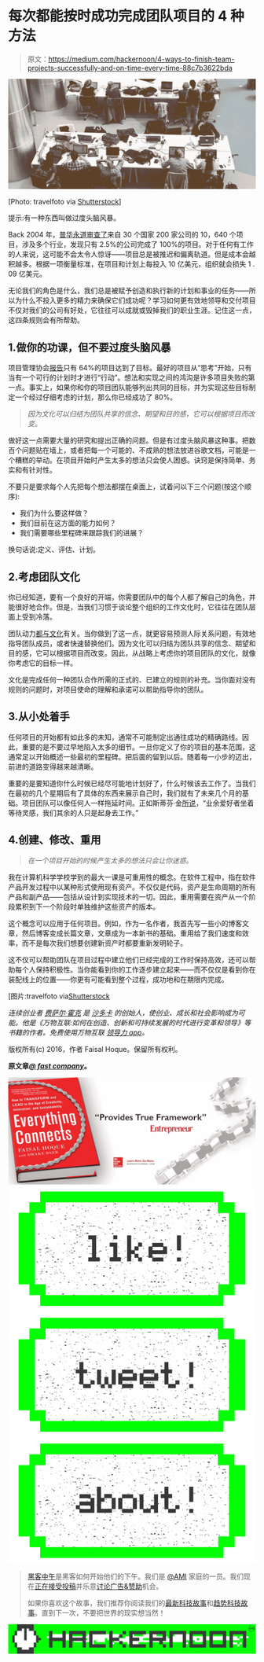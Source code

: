 # 每次都能按时成功完成团队项目的 4 种方法

> 原文：<https://medium.com/hackernoon/4-ways-to-finish-team-projects-successfully-and-on-time-every-time-88c7b3622bda>

![](img/248623b01c02336c2bbef617edb4c209.png)

[Photo: travelfoto via [Shutterstock](http://www.shutterstock.com/pic.mhtml?id=282783836&src=lb-41467169)]

提示:有一种东西叫做过度头脑风暴。

Back 2004 年，[普华永道审查了](http://www.hr.com/SITEFORUM?&t=/Default/gateway&i=1116423256281&application=story&active=no&ParentID=1119278050447&StoryID=1119654909203&xref=https%3A//www.google.com/)来自 30 个国家 200 家公司的 10，640 个项目，涉及多个行业，发现只有 2.5%的公司完成了 100%的项目。对于任何有工作的人来说，这可能不会太令人惊讶——项目总是被推迟和偏离轨道。但是成本会越积越多。根据一项衡量标准，在项目和计划上每投入 10 亿美元，组织就会损失 1 . 09 亿美元。

无论我们的角色是什么，我们总是被赋予创造和执行新的计划和事业的任务——所以为什么不投入更多的精力来确保它们成功呢？学习如何更有效地领导和交付项目不仅对我们的公司有好处，它往往可以成就或毁掉我们的职业生涯。记住这一点，这四条规则会有所帮助。

## 1.做你的功课，但不要过度头脑风暴

项目管理协会[报告](http://www.pmi.org/learning/pulse.aspx)只有 64%的项目达到了目标。最好的项目从“思考”开始，只有当有一个可行的计划时才进行“行动”。想法和实现之间的鸿沟是许多项目失败的第一点。事实上，如果你和你的项目团队能够列出共同的目标，并为实现这些目标制定一个经过仔细考虑的计划，那么你已经成功了 80%。

> *因为文化可以归结为团队共享的信念、期望和目的感，它可以根据项目而改变。*

做好这一点需要大量的研究和提出正确的问题。但是有过度头脑风暴这种事。把数百个问题贴在墙上，或者把每一个可能的、不成熟的想法放进谷歌文档，可能是一个糟糕的举动。在项目开始时产生太多的想法只会使人困惑。诀窍是保持简单、务实和有针对性。

不要只是要求每个人先把每个想法都摆在桌面上，试着问以下三个问题(按这个顺序):

*   我们为什么要这样做？
*   我们目前在这方面的能力如何？
*   我们需要哪些里程碑来跟踪我们的进展？

换句话说:定义、评估、计划。

## 2.考虑团队文化

你已经知道，要有一个良好的开端，你需要团队中的每个人都了解自己的角色，并能很好地合作。但是，当我们习惯于谈论整个组织的工作文化时，它往往在团队层面上受到冷落。

团队动力[都与文化](http://www.fastcompany.com/3031092/how-to-create-a-culture-of-innovation-in-the-workplace)有关。当你做到了这一点，就更容易预测人际关系问题，有效地指导团队成员，或者快速替换他们。因为文化可以归结为团队共享的信念、期望和目的感，它可以根据项目而改变。因此，从战略上考虑你的项目团队的文化，就像你考虑它的目标一样。

文化是完成任何一种团队合作所需的正式的、已建立的规则的补充。当你面对没有规则的问题时，对项目使命的理解和承诺可以帮助指导你的团队。

## 3.从小处着手

任何项目的开始都有如此多的未知，通常不可能制定出通往成功的精确路线。因此，重要的是不要过早地陷入太多的细节。一旦你定义了你的项目的基本范围，这通常足以开始概述一些最初的里程碑。把后面的留到以后。随着每一小步的迈出，前进的道路变得越来越清晰。

重要的是要知道你什么时候已经尽可能地计划好了，什么时候该去工作了。当我们在最初的几个星期后有了具体的东西来展示自己时，我们就有了未来几个月的基础。项目团队可以像任何人一样拖延时间。正如斯蒂芬·金[所说](http://www.goodreads.com/quotes/156272-amateurs-sit-and-wait-for-inspiration-the-rest-of-us)，“业余爱好者坐着等待灵感，我们其余的人只是起身去工作。”

## 4.创建、修改、重用

> *在一个项目开始的时候产生太多的想法只会让你迷惑。*

我在计算机科学学校学到的最大一课是可重用性的概念。在软件工程中，指在软件产品开发过程中以某种形式使用现有资产。不仅仅是代码，资产是生命周期的所有产品和副产品——包括从设计到实现技术的一切。因此，重用需要在资产从一个阶段累积到下一个阶段时单独维护这些资产的版本。

这个概念可以应用于任何项目。例如，作为一名作者，我首先写一些小的博客文章，然后博客变成长篇文章，文章成为一本新书的基础。重用给了我们速度和效率，而不是每次我们想要创建新资产时都要重新发明轮子。

这不仅可以帮助团队在项目过程中建立他们已经完成的工作时保持高效，还可以帮助每个人保持积极性。当你能看到你的工作逐步建立起来——而不仅仅是看到你在装配线上的位置——你更有可能看到整个过程，成功地和在期限内完成。

[图片:travelfoto via[Shutterstock](http://www.shutterstock.com/pic.mhtml?id=282783836&src=lb-41467169)

*连续创业者* [*费萨尔·霍克*](http://www.fastcompany.com/user/faisal-hoque) *是* [*沙多卡*](http://www.shadoka.com/) *的创始人，使创业、成长和社会影响成为可能。他是《万物互联:如何在创造、创新和可持续发展的时代进行变革和领导》等书籍的作者。免费使用万物互联* [*领导力 app*](http://app.everythingconnectsthebook.com/login.php)*。*

版权所有(c) 2016，作者 Faisal Hoque。保留所有权利。

**原文章**[***@ fast company***](http://www.fastcompany.com/3059125/your-most-productive-self/how-to-finish-team-projects-successfully-and-on-time-every-time)**。**

![](img/e58b59252766511d01db32f8365b1ea9.png)[![](img/50ef4044ecd4e250b5d50f368b775d38.png)](http://bit.ly/HackernoonFB)[![](img/979d9a46439d5aebbdcdca574e21dc81.png)](https://goo.gl/k7XYbx)[![](img/2930ba6bd2c12218fdbbf7e02c8746ff.png)](https://goo.gl/4ofytp)

> [黑客中午](http://bit.ly/Hackernoon)是黑客如何开始他们的下午。我们是 [@AMI](http://bit.ly/atAMIatAMI) 家庭的一员。我们现在[正在接受投稿](http://bit.ly/hackernoonsubmission)并乐意[讨论广告&赞助](mailto:partners@amipublications.com)机会。
> 
> 如果你喜欢这个故事，我们推荐你阅读我们的[最新科技故事](http://bit.ly/hackernoonlatestt)和[趋势科技故事](https://hackernoon.com/trending)。直到下一次，不要把世界的现实想当然！

[![](img/be0ca55ba73a573dce11effb2ee80d56.png)](https://goo.gl/Ahtev1)